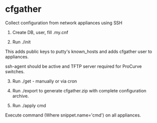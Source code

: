 cfgather
========

Collect configuration from network appliances using SSH

1. Create DB, user, fill .my.cnf

2. Run ./init

This adds public keys to putty's known_hosts and adds cfgather user to appliances.

ssh-agent should be active and TFTP server required for ProCurve switches.

3. Run ./get - manually or via cron

4. Run ./export to generate cfgather.zip with complete configuration archive.

5. Run ./apply cmd

Execute command (Where snippet.name='cmd') on all appliances.
